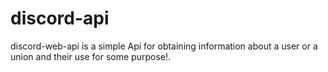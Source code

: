 # discord-api
discord-web-api is a simple Api for obtaining information about a user or a union and their use for some purpose!.
